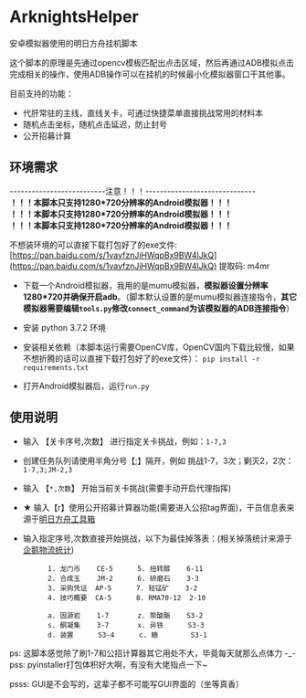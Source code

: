 ArknightsHelper
====================================================================
安卓模拟器使用的明日方舟挂机脚本

这个脚本的原理是先通过opencv模板匹配出点击区域，然后再通过ADB模拟点击完成相关的操作，使用ADB操作可以在挂机的时候最小化模拟器窗口干其他事。

目前支持的功能：
   * 代肝常驻的主线，直线关卡，可通过快捷菜单直接挑战常用的材料本
   * 随机点击坐标，随机点击延迟，防止封号
   * 公开招募计算

环境需求
--------------------------------------------------------------------

--------------------------注意！！！------------------------------  
**！！！本脚本只支持1280*720分辨率的Android模拟器！！！**  
**！！！本脚本只支持1280*720分辨率的Android模拟器！！！**  
**！！！本脚本只支持1280*720分辨率的Android模拟器！！！**  

不想装环境的可以直接下载打包好了的exe文件: [https://pan.baidu.com/s/1vayfznJiHWqpBx9BW4lJkQ](https://pan.baidu.com/s/1vayfznJiHWqpBx9BW4lJkQ) 提取码: m4mr  

* 下载一个Android模拟器，我用的是mumu模拟器，**模拟器设置分辨率1280*720并确保开启adb**。（脚本默认设置的是mumu模拟器连接指令，**其它模拟器需要编辑`tools.py`修改`connect_command`为该模拟器的ADB连接指令**）

*  安装 python 3.7.2 环境

* 安装相关依赖（本脚本运行需要OpenCV库，OpenCV国内下载比较慢，如果不想折腾的话可以直接下载打包好了的exe文件）：
`pip install -r requirements.txt`

* 打开Android模拟器后，运行`run.py`

使用说明
--------------------------------------------------------------------
* 输入 【关卡序号,次数】 进行指定关卡挑战，例如：`1-7,3`
*  创建任务队列请使用半角分号【;】隔开，例如 挑战1-7，3次；剿灭2，2次：`1-7,3;JM-2,3`
* 输入 【`*,次数`】 开始当前关卡挑战(需要手动开启代理指挥)

* ★ 输入【r】使用公开招募计算器功能(需要进入公招tag界面)，干员信息表来源于[明日方舟工具箱](https://aktools.graueneko.xyz/)

* 输入指定序号,次数直接开始挑战，以下为最佳掉落表：(相关掉落统计来源于[企鹅物流统计](https://penguin-stats.io/))

            1. 龙门币    CE-5      5. 扭转醇    6-11
            2. 合成玉    JM-2      6. 研磨石    3-3
            3. 采购凭证  AP-5      7. 轻锰矿    3-2
            4. 技巧概要  CA-5      8. RMA70-12  2-10

            a. 固源岩    1-7       z. 聚酸酯    S3-2
            s. 酮凝集    3-7       x. 异铁      S3-3
            d. 装置      S3-4      c. 糖        S3-1


ps:  这脚本感觉除了刷1-7和公招计算器其它用处不大，毕竟每天就那么点体力 -_-  
pss:  pyinstaller打包体积好大啊，有没有大佬指点一下~  
  
  
  
  
  
  
  
  
  
  
  
  
  
  
  
  
  
  
  
  
  
  
  
  
  
  
psss: GUI是不会写的，这辈子都不可能写GUI界面的（坐等真香）  
